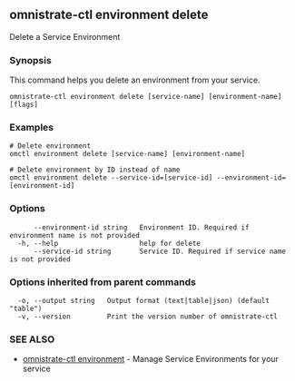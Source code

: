 ## omnistrate-ctl environment delete

Delete a Service Environment

### Synopsis

This command helps you delete an environment from your service.

```
omnistrate-ctl environment delete [service-name] [environment-name] [flags]
```

### Examples

```
# Delete environment
omctl environment delete [service-name] [environment-name]

# Delete environment by ID instead of name
omctl environment delete --service-id=[service-id] --environment-id=[environment-id]
```

### Options

```
      --environment-id string   Environment ID. Required if environment name is not provided
  -h, --help                    help for delete
      --service-id string       Service ID. Required if service name is not provided
```

### Options inherited from parent commands

```
  -o, --output string   Output format (text|table|json) (default "table")
  -v, --version         Print the version number of omnistrate-ctl
```

### SEE ALSO

- [omnistrate-ctl environment](omnistrate-ctl_environment.md) - Manage Service Environments for your service
